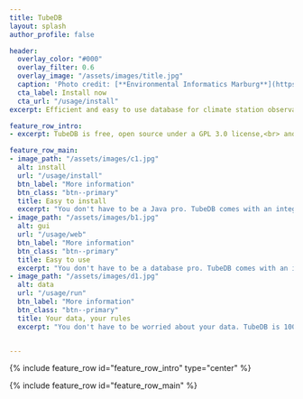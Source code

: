 ```yaml
---
title: TubeDB
layout: splash
author_profile: false

header:
  overlay_color: "#000"
  overlay_filter: 0.6
  overlay_image: "/assets/images/title.jpg"
  caption: 'Photo credit: [**Environmental Informatics Marburg**](https://www.flickr.com/environmentalinformatics-marburg/)'
  cta_label: Install now
  cta_url: "/usage/install"
excerpt: Efficient and easy to use database for climate station observations. Store, check, fill, aggregate, visualize and access your time series data on-demand.

feature_row_intro:
- excerpt: TubeDB is free, open source under a GPL 3.0 license,<br> and 100% Java backend + web frontend.

feature_row_main:
- image_path: "/assets/images/c1.jpg"
  alt: install
  url: "/usage/install"
  btn_label: "More information"
  btn_class: "btn--primary"
  title: Easy to install
  excerpt: "You don't have to be a Java pro. TubeDB comes with an integrated server. Download pre-build package or build from source automatically with Gradle."
- image_path: "/assets/images/b1.jpg"
  alt: gui
  url: "/usage/web"
  btn_label: "More information"
  btn_class: "btn--primary"
  title: Easy to use
  excerpt: "You don't have to be a database pro. TubeDB comes with an intuitive web-interface for preprocessing, gap filling, temporal aggregation and visualization."
- image_path: "/assets/images/d1.jpg"
  alt: data
  url: "/usage/run"
  btn_label: "More information"
  btn_class: "btn--primary"
  title: Your data, your rules
  excerpt: "You don't have to be worried about your data. TubeDB is 100% free, open source, runs on your server, and does not sent information to third parties."


---
```


{% include feature_row id="feature_row_intro" type="center" %}

{% include feature_row id="feature_row_main" %}

